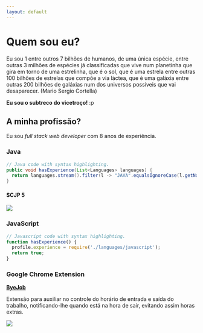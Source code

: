 ```yaml
---
layout: default
---
```


# [](#header-1)Quem sou eu?

Eu sou 1 entre outros 7 bilhões de humanos, de uma única espécie, 
entre outras 3 milhões de espécies já classificadas que vive num planetinha
que gira em torno de uma estrelinha, que é o sol, que é uma estrela entre outras
100 bilhôes de estrelas que compõe a via láctea, que é uma galáxia entre 
outras 200 bilhões de galáxias num dos universos possíveis que vai desaparecer.
(Mario Sergio Cortella)

**Eu sou o subtreco do vicetroço!** :p

## [](#header-2)A minha profissão?

Eu sou _full_ _stack_ _web_ _developer_ com 8 anos de experiência.

### [](#header-3)Java

```java
// Java code with syntax highlighting.
public void hasExperience(List<Languages> languages) {
  return languages.stream().filter(l -> "JAVA".equalsIgnoreCase(l.getName())).count() > 0;
}
```

#### [](#header-4)SCJP 5

![](https://montandobits.files.wordpress.com/2010/03/scjp.jpg?w=450)

### [](#header-5)JavaScript

```js
// Javascript code with syntax highlighting.
function hasExperience() {
  profile.experience = require('./languages/javascript');
  return true;
}
```

### [](#header-5)Google Chrome Extension

[**ByeJob**](https://chrome.google.com/webstore/detail/bye-job/gbjcfbdaafopnpejnijebokhecgbcdji?utm_source=chrome-ntp-icon)

Extensão para auxiliar no controle do horário de entrada e saída do trabalho, notificando-lhe quando está na hora de sair, evitando assim horas extras.

![](https://lh4.googleusercontent.com/8psQyVDPuU3PvzeWSMuwzv3xg-EjesxY7M2JzvBBohY6S4nIU7U1pkOY8oETIUKLWHpiYb1nOA=s640-h400-e365-rw)